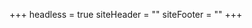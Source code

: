 +++
headless = true
siteHeader = "<style>\n.site-title,\n.site-description {\n  color: #306F5F;\n}\n</style>"
siteFooter = ""
+++
